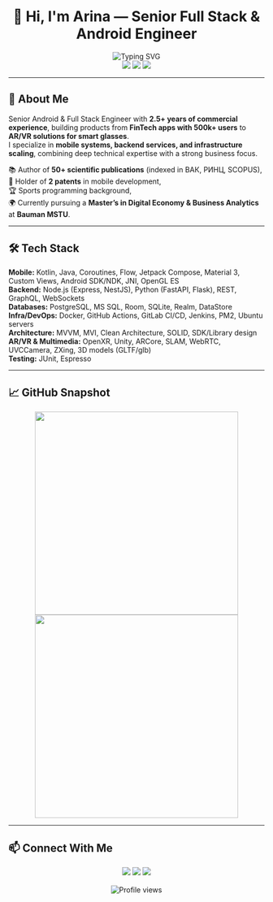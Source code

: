 # <div align="center">👋 Hi, I'm Arina — Senior Full Stack & Android Engineer</div>

<div align="center">
  <img src="https://readme-typing-svg.herokuapp.com?font=Fira+Code&size=25&duration=3000&pause=1000&color=4CAF50&center=true&vCenter=true&width=700&lines=Senior+Android+%26+Backend+Engineer;Mobile+%26+Server+Architect;AR/VR+%26+FinTech+Expert;Scaling+Systems+%7C+Delivering+Impact" alt="Typing SVG" />
</div>

<div align="center">
  <a href="https://ru.linkedin.com/in/arina-prokopenko-99895a300"><img src="https://img.shields.io/badge/LinkedIn-0077B5?style=for-the-badge&logo=linkedin&logoColor=white"/></a>
  <a href="https://t.me/corrywilliams"><img src="https://img.shields.io/badge/Telegram-2CA5E0?style=for-the-badge&logo=telegram&logoColor=white"/></a>
  <a href="mailto:kap.moral22@gmail.com"><img src="https://img.shields.io/badge/Gmail-D14836?style=for-the-badge&logo=gmail&logoColor=white"/></a>
</div>

---

## 🚀 About Me  

Senior Android & Full Stack Engineer with **2.5+ years of commercial experience**, building products from **FinTech apps with 500k+ users** to **AR/VR solutions for smart glasses**.  
I specialize in **mobile systems, backend services, and infrastructure scaling**, combining deep technical expertise with a strong business focus.  

📚 Author of **50+ scientific publications** (indexed in ВАК, РИНЦ, SCOPUS),  
🔑 Holder of **2 patents** in mobile development,  
🏆 Sports programming background,  
🌍 Currently pursuing a **Master’s in Digital Economy & Business Analytics** at **Bauman MSTU**.  

---

## 🛠 Tech Stack  

**Mobile:** Kotlin, Java, Coroutines, Flow, Jetpack Compose, Material 3, Custom Views, Android SDK/NDK, JNI, OpenGL ES  
**Backend:** Node.js (Express, NestJS), Python (FastAPI, Flask), REST, GraphQL, WebSockets  
**Databases:** PostgreSQL, MS SQL, Room, SQLite, Realm, DataStore  
**Infra/DevOps:** Docker, GitHub Actions, GitLab CI/CD, Jenkins, PM2, Ubuntu servers  
**Architecture:** MVVM, MVI, Clean Architecture, SOLID, SDK/Library design  
**AR/VR & Multimedia:** OpenXR, Unity, ARCore, SLAM, WebRTC, UVCCamera, ZXing, 3D models (GLTF/glb)  
**Testing:** JUnit, Espresso  

---

## 📈 GitHub Snapshot  

<div align="center">
  <img src="https://github-profile-summary-cards.vercel.app/api/cards/most-commit-language?username=aristvodolaz&theme=solarized_dark" width="400"/>
  <img src="https://github-profile-summary-cards.vercel.app/api/cards/stats?username=aristvodolaz&theme=solarized_dark" width="400"/>
</div>

---

## 📫 Connect With Me  

<div align="center">
  <a href="https://ru.linkedin.com/in/arina-prokopenko-99895a300"><img src="https://img.shields.io/badge/LinkedIn-0077B5?style=for-the-badge&logo=linkedin&logoColor=white"/></a>
  <a href="https://t.me/corrywilliams"><img src="https://img.shields.io/badge/Telegram-2CA5E0?style=for-the-badge&logo=telegram&logoColor=white"/></a>
  <a href="mailto:kap.moral22@gmail.com"><img src="https://img.shields.io/badge/Gmail-D14836?style=for-the-badge&logo=gmail&logoColor=white"/></a>
</div>

<br>

<div align="center">
  <img src="https://komarev.com/ghpvc/?username=aristvodolaz&style=flat-square&color=4CAF50" alt="Profile views"/>
</div>

